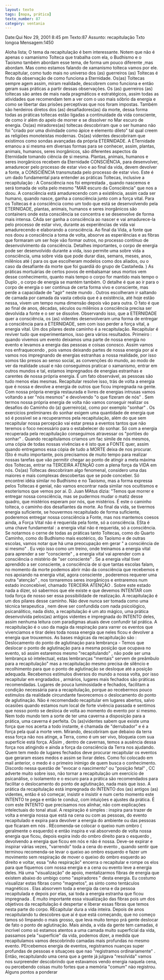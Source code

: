 ```yaml
---
layout: texto
tags: [mapa, prática]
texto_number: 87
category: ventania
---
```

Date:Qui Nov 29, 2001 8:45 pm
Texto:87
Assunto: recapitulação Txto longoa
Mensagem:1450

Aloha lista; 
O tema da recapitulação é bem interessante. 
Notem que não é apenas o xamanismo Tolteca que trabalha com ela, o Budhismo e o Taoismo também abordam esse tema, de forma um pouco diferente ,mas abordam. 
Mas como estamos falando de xamanismo tolteca vamos por ele. 
Recapitular, como tudo mais no universo dos (as) guerreiros (as) Toltecas é fruto da observação de como funciona a Eternidade. 
Os(as) Toltecas sempre agem assim, miram realidade, descobrem como funciona e então geram suas práticas a partir dessas observações. 
Os (as) guerreiros (as) toltecas são antes de mais nada pragmáticos e estratégicos, assim todas as atividades que recomendam tem a ver com o uso mais sóbrio da energia e como se libertar das prisões perceptivas que nos foram impostas. 
Também são herdeiros diretos dos (as) desafiadores(as) da morte, dessa forma todas as práticas toltecas estão ligadas a continuidade da vida consciente, de como ir além do apelo de morrer e se dissolver no Mar escuro de energia. 
Os(as) miradores(as) toltecas descobriram que o ser humano não foi "criado por uma divindade como ápice e elemento dileto" tal qual creem as religiões monoteistas modernas. 
Os(as) videntes descobriram que existimos como sondas avançadas da própria ETERNIDADE. 
A ETernidade emanou a si mesma em diversas formas para se conhecer, assim, plantas, animais, humanos, seres inorgânicos, são diferentes aspectos da Eternidade tomando ciência de si mesma. 
Plantas, animais, humanos e seres inorgânicos recebem da Eternidade CONSCIÊNCIA, para desenvolver, amadurecer pelo processo de estar vivo e ao final da vida, devem devolver a fonte, a CONSCIÊNCIA transmutada pelo processo de estar vivo. 
Este é um dado fundamental para entender as práticas Toltecas, inclusive a recapitulação : A Consciência nos foi emprestada , quando nascemos e será tomada de volta pelo mesmo "MAR escuro da Consciência" que nos a doou. 
A consciência está amadurecendo com a existência, assim cada ser humano, quando nasce, ganha a consciência junto com a força vital. 
Para os Toltecas é a consciência como um todo que está se desenvolvendo pela ETERNIDADE, plantas, animais, humanos e seres inorgânicos são containers onde esta consciência se concentra e se desenvolve de forma mais intensa. 
CAda ser ganha a consciência ao nascer e vai amadurece-la pelo processo de estar vivo, durante as experiências de vida vai amadurecendo e elaborando a consciência. 
Ao final da Vida, a fonte que nos doou a consciência a toma de volta, absorve as esperiências e as fibras que formaram um ser hoje vão formar outros, no processo contínuo de desenvolvimento da consciência. 
Detalhes importantes, o corpo de energia pode ser desenvolvido durante a vida, isso permite uma sobre vida a consciência, uma sobre vida que pode durar dias, semans, meses, anos, milênios até ( para os que escolheram modelos como dos aliados, ou o caso da desafiante da morte que foi guardiã do grupo de Castañeda. ) 
As práticas mortuárias de certos povos de embalsamar seus mortos vem desse conhecimento, quanto mais tempo o corpo for mantido mais tempo o Duplo , o corpo de energia se mantém também. 
O detalhe é que ao ir para o corpo de energia o ser continua de certa forma vivo e consciente, mas perde a capacidade de "agir" neste mundo . 
Outros escolheram ir saltando de camada por camada da vasta cebola que é a existência, até hoje estão nessa, vivem um tempo numa dimensão depois vão para outra. 
O fato é que ao final de anos, décadas, séculos ou milênios a consciência precisa ser devolvida a fonte e o ser se dissolve. 
Observando isso, que a ETERNIDADE quer a consciência, os (as) videntes desenvolveram uma forma de entregar a consciência para a ETERNIDADE, sem com isso perder a força vital, a energia vital. 
Um dos pilares deste caminho é a recapitulação. 
Recapitular é reviver tudo que experimentamos, isso gera vários resultados. 
Primeiro : quando vivemos um evento deixamos uma parte de nossa energia no evento e levamos a energia das pessoas e coisas conosco. 
Assim vamos nos enfraquecendo , pois vamos deixando partes de nossa energia por aí e vamos nos impregnando de energias estranhas a nossa realidade, por isso somos tão presos ao senso social, as convenções do mundo, ao modo de ver da realidade usual e não conseguimos praticar o xamanismo, entrar em outros mundos e tal, estamos impregnados de energias estranhas e carentes de nossa própria energia. 
É um fato observável, as pessoas são tudo menos elas mesmas. 
Recapitular resolve isso, trás de volta a energia que é nossa e devolve a energia de outros que ficou impregnada na gente. 
Com nossa própria energia restaurada e livres de energias intrusas vamos voltando a ser "nós mesmos" e devolvendo "o que fizeram de nós" . 
Sem termos nossa própria energia de volta não vamos conseguir realizar os desafios do Caminho do (a) guerreiro(a), como por exemplo "sonhar" . 
Os exercícios preliminares do sonhar exigem uma quantidade de energia que só é possível se a recuperarmos pela recapitulação, além do que sem recapitular nossa percepcão vai estar presa a eventos tantos que não teremos o foco necessário para o estabelecer do sonhar. 
Só com a energia recuperada pela recapitulação conseguimos atravessar os "portões do sonhar" . 
Quando recapitulamos criamos um fac símile de nós mesmos, uma cópia de todas nossas vivências e é isto que a FONTE quer, assim quando entregamos essa cópia de tudo a MORTE deixa de nos procurar. 
ISto é muito importante, pois precisamos de muito tempo para realizar nossas tarefas que vão permitir chegar ao ponto de atingir a meta máxima dos Toltecas, entrar na TERCEIRA ATENçÃO com a plena força da VIDA em nós. 
Os(as) Toltecas descobriram algo fenomenal, considero uma das maiores e mais complexas descobertas que se pode conceber. 
Só encontrei idéia similar no Budhismo e no Taoismo, mas a forma expressa pelos Toltecas é genial, não vamos encontrar nada similar nos ocultismos e esoterismos que vemos por aí. 
D. Juan MAtus dizia: "Temos que morrer e entregar nossa consciência, mas se pudermos mudar o matiz desse quadro, que mistérios esperam por nós, que mistérios. 
É este o caminho tolteca, o caminho dos desafiantes da morte. 
Ao final da vida, se tivermos energia suficiente, se houvermos recapitulado de forma suficiente, poderemos entregar nossa consciência a Fonte, mas nos mantemos coesos ainda, a Força Vital não é requerida pela fonte, só a consciência. 
ESta é uma chave fundamental : a energia vital não é requerida, só a consciência. 
Se notarmos o cerne de todas as práticas tanto Toltecas, como do Quarto Caminho, como do Budhismo mais esotérico, do Taoismo e de outras escolas, vamos notar que há uma preocupação em gerar " a consciência de si mesmo" . 
Eu vejo isso como um treino, onde treinamos a energia vital para aprender a ser "consciente" , a energia vital vai aprender com a consciência o mistério de "ser consciente" . 
Se a energia vital tiver aprendido a ser consciente, a consciência de si que tantas escolas falam, no momento da morte podemos abrir mão da consciência que recebemos e nos apoiando na energia vital, agora consciente , poderemos requerer uma outra "atenção" , nos tornaremos seres inorgânicos e entraremos num estado inconcebível, chamado TERCEIRA ATENÇÃO . 
Sobre este estado nada a dizer, só sabermos que ele existe e que devemos INTENTAR com toda força de nosso ser essa possibilidade de realização. 
A recapitulação é um dos pilares desse caminho. 
Não deve nunca ser tomada como uma técnica terapeutica , nem deve ser confundida com nada psicológico, psicanálitico, nada disto, a recapitulação é um ato mágico, uma prática desenvolvida pelos(as) antigos videntes e impregnada do INTENTO deles, assim nenhuma leitura com paradigmas atuais deve confundir tal prática. 
A recapitulação é o uso da magia da respiração para varrer os eventos que vivenciamos e tirar deles toda nossa energia que neles ficou e devolver a energia que trouxemos. 
As bases mágicas da recapitulação são : 
Deslocamento do ponto de aglutinaçào para lembrança - Temos que deslocar o ponto de aglutinação para a mesma posição que ocupava no evento, só assim estaremos mesmo "recapitulando" , não pode ser uma lembrança só intelectual, estas lembranças "mentais" servem de preâmbulo para a recapitulação" mas a recapitulação mesmo precisa de silêncio e recolhimento para que o ponto de aglutinação se desloque até a posição adequada. 
Recebemos estímulos diversos do mundo a nossa volta, por isso recapitular em engradados , armários, lugares mais fechados são práticas recomendadas. Lugares de pouca luminosidade e fechados, facilitam a condição necessária para a recapitulação, porque ao recebermos pouco estímulos da realidade circundante favorecemos o deslocamento do ponto de aglutinação. 
Não é recomendado recapitular em lugares abertos, salvo ocasiões quando estamos num local de forte vivência passada e sentimos que nosso ponto se desloca de volta ao momento do evento por si mesmo. 
Nem todo mundo tem a sorte de ter uma caverna a disposição para a prática, uma caverna é perfeita. Os (as)videntes sabem que existe uma força que nos acerta a todo instante, é chamada de "derrubador" e é a força pela qual a morte vem. 
Mirando, descobriram que debaixo da terra essa força não nos atinge, a Terra, como é um ser vivo, bloqueia com sua superfície está força. 
ASsim , dentro de cavernas, temos a ausência dessa força nos atingindo e ainda a força da consciência da Terra nos ajudando. 
Quem tem medo de lugares fechados deve procurar recapitular os eventos que geraram esses medos e assim se livrar deles. 
Como foi colocado em mail anterior, o medo é o primeiro inimigo de quem busca o conhecimento. 
Discordo nessa questão de "evocar o nascimento" ou "posição fetal" , CC adverte muito sobre isso, não tornar a recapitulação um exercício de psicanálise, o isolamento e o escuro para a prática são recomendados para facilitar o deslocamento do ponto de aglutinação, nada mais que isso. 
A prática da recapitulação está impregnada do INTENTO dos (as) antigos (as) videntes, então é só começar, insistir e insistir e num certo momento este INTENTO te pega e então te conduz, com intuiçòes e ajustes da prática. 
É com este INTENTO que precisamos nos alinhar, não com explicações intelectuais do tonal atual. 
A respiração é simples : inspira para trazer de volta a energia nossa que está na cena ou com as pessoas, do evento recapitulado e expira para devolver a energia do ambiente ou das pessoas que ficaram em nós . REcomenda-se colocar o queixo num ombro ( geralmente o esquerdo) e então inspira e vai absorvendo de volta nossa energia que ficou, depois expira indo do ombro direito para o esquerdo , devolvendo a energia que ficou em nós e não é nossa. 
Deve-se expirar e inspirar várias vezes, "varrendo" toda a cena do evento , quando sentir que terminou recomenda-se levar o queixo ao ombro esquerdo e fazer um movimento sem respiração de mover o queixo do ombro esquerdo ao direito e voltar, essa "nAo respiração" encerra o recapitular e rompe os elos para que fiquemos com nossa energia e a cena ou evento leve a energia deles. 
Há uma "visualização" de apoio, mentalizarmos fibras de energia que existem abaixo do umbigo como "aspiradores " desta energia. 
Eu costumo visualizar estas fibras como "magnetos", as sinto como tentáculos magnéticos . 
Elas absorvem toda a energia da cena e da pessoa recapitulada e depois por elas, sai toda a energia estranha que ficou impregnada . 
É muito importante essa visualização das fibras pois um dos objetivos da recapitulação é despertar e liberar essas fibras que temos nesta parte do corpo. 
REcapitular dura a vida inteira. 
Depois de anos recapitulando tu descobres que aí é que está começando, que no começo tamos só limpando o mais grosso, que leva muito tempo prá gente deslocar de fato o ponto de aglutinação. 
Mais ainda, a vida da gente tem camadas, é incrível como só estamos atentos a uma camada muito superficial da vida, passamos pela "superfície" da vida, podemos dizer, a medida que recapitulamos vamos descobrindo camadas mais profundas no mesmo evento. 
PErcebemos energia de eventos, registramos nuanças super profundas de pessoas e situaçoes que nao "registramos ordinariamente" . 
Então, recapitulando uma cena que a gente já julgava "resolvida" vamos nos surpreender descobrindo que estavamos vendo energia naquela cena, ou percebendo coisas muito fortes que a memória "comum" nào registrou. 
Alguns pontos a ponderar